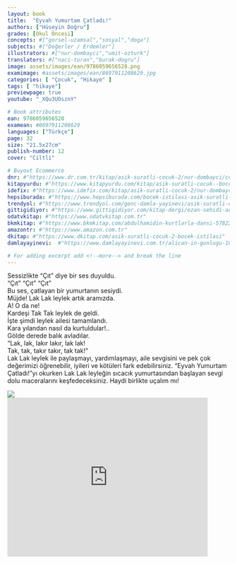 ```yaml
---
layout: book
title:  "Eyvah Yumurtam Çatladı!"
authors: ["Hüseyin Doğru"]
grades: [Okul Öncesi]
concepts: #["gorsel-uzamsal","sosyal","doga"]
subjects: #["Değerler / Erdemler"]
illustrators: #["nur-dombayci","umit-ozturk"]
translators: #["naci-turan","burak-dogru"]
image: assets/images/ean/9786059656528.png
examimage: #assets/images/ean/8697911208629.jpg
categories: [ "Çocuk", "Hikaye" ]
tags: [ "hikaye"]
previewpage: true
youtube: "_XQu3UOsznY"

# Book attributes
ean: 9786059656528
examean: #8697911208629
languages: ["Türkçe"]
page: 32
size: "21.5x27cm"
publish-number: 12
cover: "Ciltli"

# Buyout Ecommerce
dnr: #"https://www.dr.com.tr/kitap/asik-suratli-cocuk-2/nur-dombayci/cocuk-ve-genclik/genclik-10-yas/roman-oyku/urunno=0001812298001"
kitapyurdu: #"https://www.kitapyurdu.com/kitap/asik-suratli-cocuk--bocek-istilasi/502836.html&filter_name=As%C4%B1k+Suratl%C4%B1+%C3%87ocuk"
idefix: #"https://www.idefix.com/kitap/asik-suratli-cocuk-2/nur-dombayci/cocuk-ve-genclik/genclik-10-yas/roman-oyku/urunno=0001812298001"
hepsiburada: #"https://www.hepsiburada.com/bocek-istilasi-asik-suratli-cocuk-ve-onu-etkilemeyen-siradisi-olaylar-2-p-HBV00000OAK7R"
trendyol: #"https://www.trendyol.com/genc-damla-yayinevi/asik-suratli-cocuk-2-p-31619556"
gittigidiyor: #"https://www.gittigidiyor.com/kitap-dergi/ezan-sehidi-adnan-menderes_pdp_732728793"
odatvkitap: #"https://www.odatvkitap.com.tr"
bkmkitap: #"https://www.bkmkitap.com/abdulhamidin-kurtlarla-dansi-578226"
amazontr: #"https://www.amazon.com.tr"
dkitap: #"https://www.dkitap.com/asik-suratli-cocuk-2-bocek-istilasi"
damlayayinevi:  #"https://www.damlayayinevi.com.tr/alican-in-gunlugu-10-kitap"

# For adding excerpt add <!--more--> and break the line
---
```

Sessizlikte “Çıt” diye bir ses duyuldu.  
“Çıt” “Çıt” “Çıt”  
Bu ses, çatlayan bir yumurtanın sesiydi.  
Müjde! Lak Lak leylek artık aramızda.  
A! O da ne!  
Kardeşi Tak Tak leylek de geldi.  
İşte şimdi leylek ailesi tamamlandı.  
Kara yılandan nasıl da kurtuldular!..  
Gölde derede balık avladılar.  
“Lak, lak, lakır lakır, lak lak!  
Tak, tak, takır takır, tak tak!”  
Lak Lak leylek ile paylaşmayı, yardımlaşmayı, aile sevgisini ve pek çok değerimizi öğrenebilir, iyileri ve kötüleri fark edebilirsiniz.
“Eyvah Yumurtam Çatladı!”yı okurken Lak Lak leyleğin sıcacık yumurtasından başlayan sevgi dolu maceralarını keşfedeceksiniz.
Haydi birlikte uçalım mı!
<!--more--> 
<div class="container">
    <div class="row">
      <div class="col-6 col-md-3">
      <img class="zoom" src="/assets/images/books/cevreci-bulut/cevreci-bulut1.png" alt="">
      </div>
      <div class="col-6 col-md-3">
          <img class="zoom" src="/assets/images/books/cevreci-bulut/cevreci-bulut2.png" >
      </div>
      <div class="col-6 col-md-3">
          <img class="zoom" src="/assets/images/books/cevreci-bulut/cevreci-bulut3.png" alt="">
      </div>
      <div class="col-6 col-md-3">
          <img class="zoom" src="/assets/images/books/cevreci-bulut/cevreci-bulut4.png" alt="">
      </div>
    </div>
  </div>
  <iframe src="https://www.youtube.com/embed/_XQu3UOsznY?rel=0&amp;enablejsapi=1&amp;wmode=opaque" width="90%" height="360px" frameborder="0" allowfullscreen="allowfullscreen"></iframe>



